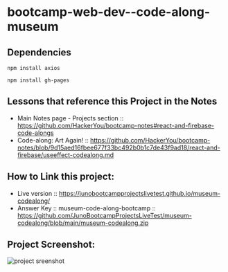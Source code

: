 # bootcamp-web-dev--code-along-museum

## Dependencies

`npm install axios`

`npm install gh-pages`

## Lessons that reference this Project in the Notes

- Main Notes page - Projects section :: https://github.com/HackerYou/bootcamp-notes#react-and-firebase-code-alongs
- Code-along: Art Again! :: https://github.com/HackerYou/bootcamp-notes/blob/9d15aed16fbee677f33bc492b0b1c7de43f9ad18/react-and-firebase/useeffect-codealong.md

## How to Link this project:

- Live version :: https://junobootcampprojectslivetest.github.io/museum-codealong/
- Answer Key :: museum-code-along-bootcamp :: https://github.com/JunoBootcampProjectsLiveTest/museum-codealong/blob/main/museum-codealong.zip

## Project Screenshot:
![project sreenshot](https://raw.githubusercontent.com/JunoBootcampProjectsLiveTest/museum-codealong/main/screenshot.png)
